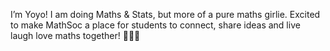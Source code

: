 I’m Yoyo! I am doing Maths & Stats, but more of a pure maths girlie. Excited to make MathSoc a place for students to connect, share ideas and live laugh love maths together! 💖✨🎉

